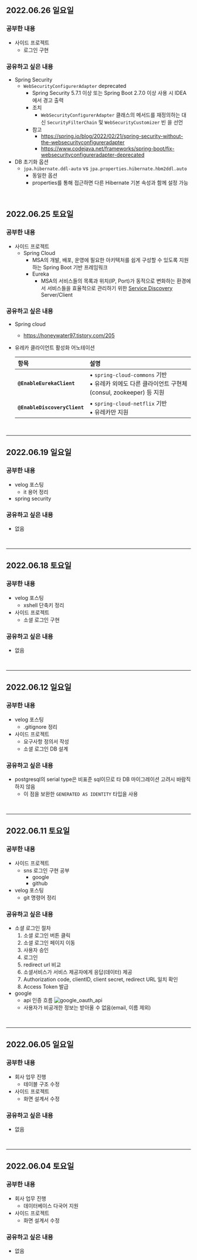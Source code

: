 ## 2022.06.26 일요일
### 공부한 내용
- 사이드 프로젝트
  + 로그인 구현
### 공유하고 싶은 내용
- Spring Security 
  + `WebSecurityConfigurerAdapter` deprecated
    - Spring Security 5.7.1 이상 또는 Spring Boot 2.7.0 이상 사용 시 IDEA에서 경고 출력
    - 조치
      + `WebSecurityConfigurerAdapter` 클래스의 메서드를 재정의하는 대신 `SecurityFilterChain` 및 `WebSecurityCustomizer` 빈 을 선언
    - 참고
      + https://spring.io/blog/2022/02/21/spring-security-without-the-websecurityconfigureradapter
      + https://www.codejava.net/frameworks/spring-boot/fix-websecurityconfigureradapter-deprecated
- DB 초기화 옵션
  + `jpa.hibernate.ddl-auto` vs `jpa.properties.hibernate.hbm2ddl.auto`
    - 동일한 옵션
    - properties를 통해 접근하면 다른 Hibernate 기본 속성과 함께 설정 가능

<br>

## 2022.06.25 토요일
### 공부한 내용
- 사이드 프로젝트
  + Spring Cloud
    - MSA의 개발, 배포, 운영에 필요한 아키텍처를 쉽게 구성할 수 있도록 지원하는 Spring Boot 기반 프레임워크
    - Eureka
      + MSA의 서비스들의 목록과 위치(IP, Port)가 동적으로 변화하는 환경에서 서비스들을 효율적으로 관리하기 위한 [Service Discovery](https://kobumddaring.tistory.com/44) Server/Client
### 공유하고 싶은 내용
- Spring cloud
  + https://honeywater97.tistory.com/205
- 유레카 클라이언트 활성화 어노테이션

  |항목|설명|
  |:---|:---|
  |**`@EnableEurekaClient`**|• `spring-cloud-commons` 기반<br>• 유레카 외에도 다른 클라이언트 구현체(consul, zookeeper) 등 지원|
  |**`@EnableDiscoveryClient`**|• `spring-cloud-netflix` 기반<br>• 유레카만 지원|

<br>

---

## 2022.06.19 일요일
### 공부한 내용
- velog 포스팅
    + it 용어 정리
- spring security
### 공유하고 싶은 내용
- 없음
<br>

---

## 2022.06.18 토요일
### 공부한 내용
- velog 포스팅
    + xshell 단축키 정리
- 사이드 프로젝트
    + 소셜 로그인 구현
### 공유하고 싶은 내용
- 없음
<br>

---

## 2022.06.12 일요일
### 공부한 내용
- velog 포스팅
    + .gitignore 정리
- 사이드 프로젝트
    + 요구사항 정의서 작성
    + 소셜 로그인 DB 설계
### 공유하고 싶은 내용
- postgresql의 serial type은 비표준 sql이므로 타 DB 마이그레이션 고려시 바람직하지 않음
    + 이 점을 보완한 `GENERATED AS IDENTITY` 타입을 사용 
<br>

---

## 2022.06.11 토요일
### 공부한 내용
- 사이드 프로젝트
    + sns 로그인 구현 공부
        - google
        - github
- velog 포스팅
    + git 명령어 정리
### 공유하고 싶은 내용
- 소셜 로그인 절차
    1. 소셜 로그인 버튼 클릭
    2. 소셜 로그인 페이지 이동
    3. 사용자 승인
    4. 로그인
    5. redirect url 비교
    6. 소셜서비스가 서비스 제공자에게 응답(데이터) 제공
    7. Authorization code, clientID, client secret, redirect URL 일치 확인
    8. Access Token 발급 
- google
    + api 인증 흐름
![google_oauth_api](https://user-images.githubusercontent.com/74666378/173169275-c9974900-d246-45bd-8969-3d21c40f62ab.png)
    + 사용자가 비공개한 정보는 받아올 수 없음(email, 이름 제외)
<br>

---

## 2022.06.05 일요일
### 공부한 내용
- 회사 업무 진행
    + 테이블 구조 수정
- 사이드 프로젝트
    + 화면 설계서 수정
### 공유하고 싶은 내용
- 없음
<br>

---

## 2022.06.04 토요일
### 공부한 내용
- 회사 업무 진행
    + 데이터베이스 다국어 지원
- 사이드 프로젝트
    + 화면 설계서 수정
### 공유하고 싶은 내용
- 없음
